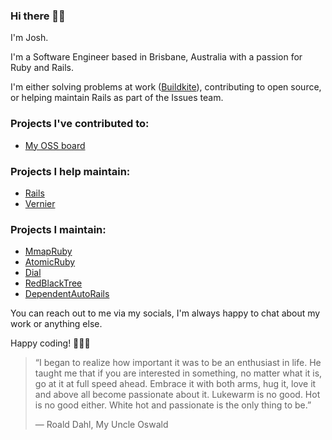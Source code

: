 ### Hi there 👋🏽

I'm Josh.

I'm a Software Engineer based in Brisbane, Australia with a passion for Ruby and Rails.

I'm either solving problems at work ([Buildkite](https://www.buildkite.com)), contributing to open source, or helping maintain Rails as part of the Issues team.

### Projects I've contributed to:
- [My OSS board](https://github.com/users/joshuay03/projects/1)

### Projects I help maintain:
- [Rails](https://github.com/rails/rails)
- [Vernier](https://github.com/jhawthorn/vernier)

### Projects I maintain:
- [MmapRuby](https://github.com/joshuay03/mmap-ruby)
- [AtomicRuby](https://github.com/joshuay03/atomic-ruby)
- [Dial](https://github.com/joshuay03/dial)
- [RedBlackTree](https://github.com/joshuay03/red-black-tree)
- [DependentAutoRails](https://github.com/joshuay03/dependent-auto-rails)

You can reach out to me via my socials, I'm always happy to chat about my work or anything else.

Happy coding! 👨🏽‍💻

> “I began to realize how important it was to be an enthusiast in life. He taught me that if you are interested in something, no matter what it is, go at it at full speed ahead. Embrace it with both arms, hug it, love it and above all become passionate about it. Lukewarm is no good. Hot is no good either. White hot and passionate is the only thing to be.”
>
> ― Roald Dahl, My Uncle Oswald

